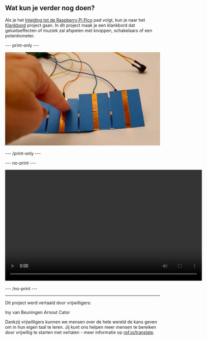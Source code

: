 ## Wat kun je verder nog doen?

Als je het [Inleiding tot de Raspberry Pi Pico](https://projects.raspberrypi.org/nl-NL/pathways/pico-intro) pad volgt, kun je naar het [Klankbord](https://projects.raspberrypi.org/nl-NL/projects/sound-machine) project gaan. In dit project maak je een klankbord dat geluidseffecten of muziek zal afspelen met knoppen, schakelaars of een potentiometer.

--- print-only ---

![desc](images/sound-board.png)

--- /print-only ---

--- no-print ---

<video width="640" height="360" controls>
<source src="images/sound_board.mp4" type="video/mp4">
Je browser ondersteunt geen WebM-video, probeer Firefox of Chrome
</video>

--- /no-print ---

***
Dit project werd vertaald door vrijwilligers:

Iny van Beuningen
Arnout Cator

Dankzij vrijwilligers kunnen we mensen over de hele wereld de kans geven om in hun eigen taal te leren. Jij kunt ons helpen meer mensen te bereiken door vrijwillig te starten met vertalen - meer informatie op [rpf.io/translate](https://rpf.io/translate).
